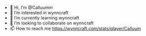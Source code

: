 - 👋 Hi, I’m @Calluumm
- 👀 I’m interested in wynncraft
- 🌱 I’m currently learning wynncraft
- 💞️ I’m looking to collaborate on wynncraft
- 📫 How to reach me https://wynncraft.com/stats/player/Calluum

<!---
Calluumm/Callum is a ✨ special ✨ repository because its `README.md` (this file) appears on your GitHub profile.
You can click the Preview link to take a look at your changes.
--->
